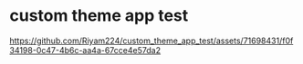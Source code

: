 # custom theme app test 




https://github.com/Riyam224/custom_theme_app_test/assets/71698431/f0f34198-0c47-4b6c-aa4a-67cce4e57da2

